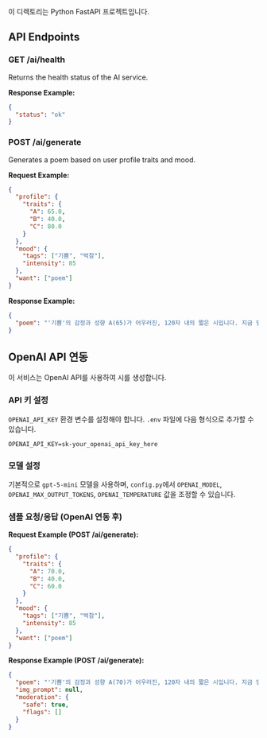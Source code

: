이 디렉토리는 Python FastAPI 프로젝트입니다.

## API Endpoints

### GET /ai/health

Returns the health status of the AI service.

**Response Example:**
```json
{
  "status": "ok"
}
```

### POST /ai/generate

Generates a poem based on user profile traits and mood.

**Request Example:**
```json
{
  "profile": {
    "traits": {
      "A": 65.0,
      "B": 40.0,
      "C": 80.0
    }
  },
  "mood": {
    "tags": ["기쁨", "벅참"],
    "intensity": 85
  },
  "want": ["poem"]
}
```

**Response Example:**
```json
{
  "poem": "'기쁨'의 감정과 성향 A(65)가 어우러진, 120자 내의 짧은 시입니다. 지금 당신의 마음을 담아보세요."
}
```

## OpenAI API 연동

이 서비스는 OpenAI API를 사용하여 시를 생성합니다.

### API 키 설정

`OPENAI_API_KEY` 환경 변수를 설정해야 합니다. `.env` 파일에 다음 형식으로 추가할 수 있습니다.

```
OPENAI_API_KEY=sk-your_openai_api_key_here
```

### 모델 설정

기본적으로 `gpt-5-mini` 모델을 사용하며, `config.py`에서 `OPENAI_MODEL`, `OPENAI_MAX_OUTPUT_TOKENS`, `OPENAI_TEMPERATURE` 값을 조정할 수 있습니다.

### 샘플 요청/응답 (OpenAI 연동 후)

**Request Example (POST /ai/generate):**
```json
{
  "profile": {
    "traits": {
      "A": 70.0,
      "B": 40.0,
      "C": 60.0
    }
  },
  "mood": {
    "tags": ["기쁨", "벅참"],
    "intensity": 85
  },
  "want": ["poem"]
}
```

**Response Example (POST /ai/generate):**
```json
{
  "poem": "'기쁨'의 감정과 성향 A(70)가 어우러진, 120자 내의 짧은 시입니다. 지금 당신의 마음을 담아보세요.",
  "img_prompt": null,
  "moderation": {
    "safe": true,
    "flags": []
  }
}
```